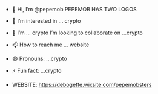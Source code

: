 - 👋 Hi, I’m @pepemob PEPEMOB HAS TWO LOGOS
- 👀 I’m interested in ... crypto
- 🌱 I’m ... crypto
   I’m looking to collaborate on ...crypto
- 📫 How to reach me ... website
- 😄 Pronouns: ...crypto
- ⚡ Fun fact: ...crypto

- WEBSITE: https://debogeffe.wixsite.com/pepemobsters
<!---
pepemobsters/pepemobsters is a ✨ special ✨ repository because its `README.md` (this file) appears on your GitHub profile.
You can click the Preview link to take a look at your changes.
--->
